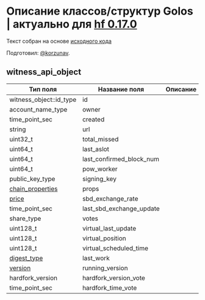 # Описание классов/структур Golos | актуально для [hf 0.17.0](https://github.com/GolosChain/golos/releases/tag/v0.17.0)
Текст собран на основе [исходного кода](https://github.com/GolosChain/golos/tree/master/plugins/database_api/include/golos/plugins/database_api/api_objects/witness_api_object.hpp)

Подготовил: [@korzunav](https://golos.io/@korzunav).

## witness_api_object


|Тип поля|Название поля|Описание|
|--------|-------------|--------|
|witness_object::id_type|id||
|account_name_type|owner||
|time_point_sec|created||
|string|url||
|uint32_t|total_missed||
|uint64_t|last_aslot||
|uint64_t|last_confirmed_block_num||
|uint64_t|pow_worker||
|public_key_type|signing_key||
|[chain_properties](chain_properties.md)|props||
|[price](price.md)|sbd_exchange_rate||
|time_point_sec|last_sbd_exchange_update||
|share_type|votes||
|uint128_t|virtual_last_update||
|uint128_t|virtual_position||
|uint128_t|virtual_scheduled_time||
|[digest_type](digest_type.md)|last_work||
|[version](version.md)|running_version||
|hardfork_version|hardfork_version_vote||
|time_point_sec|hardfork_time_vote||
